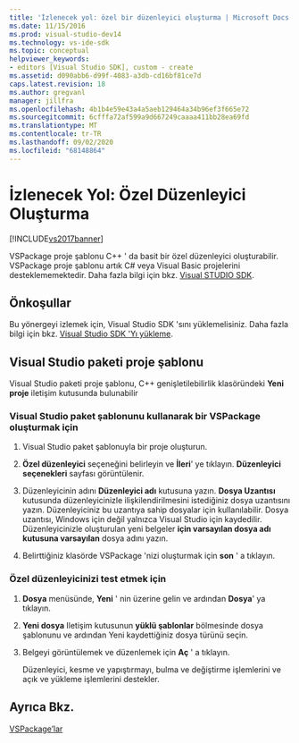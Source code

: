 ```yaml
---
title: 'İzlenecek yol: özel bir düzenleyici oluşturma | Microsoft Docs'
ms.date: 11/15/2016
ms.prod: visual-studio-dev14
ms.technology: vs-ide-sdk
ms.topic: conceptual
helpviewer_keywords:
- editors [Visual Studio SDK], custom - create
ms.assetid: d090abb6-d99f-4083-a3db-cd16bf81ce7d
caps.latest.revision: 18
ms.author: gregvanl
manager: jillfra
ms.openlocfilehash: 4b1b4e59e43a4a5aeb129464a34b96ef3f665e72
ms.sourcegitcommit: 6cfffa72af599a9d667249caaaa411bb28ea69fd
ms.translationtype: MT
ms.contentlocale: tr-TR
ms.lasthandoff: 09/02/2020
ms.locfileid: "68148864"
---
```

# <a name="walkthrough-creating-a-custom-editor"></a>İzlenecek Yol: Özel Düzenleyici Oluşturma
[!INCLUDE[vs2017banner](../includes/vs2017banner.md)]

VSPackage proje şablonu C++ ' da basit bir özel düzenleyici oluşturabilir.  VSPackage proje şablonu artık C# veya Visual Basic projelerini desteklememektedir. Daha fazla bilgi için bkz. [Visual STUDIO SDK](../extensibility/visual-studio-sdk.md).  
  
## <a name="prerequisites"></a>Önkoşullar  
 Bu yönergeyi izlemek için, Visual Studio SDK 'sını yüklemelisiniz. Daha fazla bilgi için bkz. [Visual Studio SDK 'Yı yükleme](../extensibility/installing-the-visual-studio-sdk.md).  
  
## <a name="the-visual-studio-package-project-template"></a>Visual Studio paketi proje şablonu  
 Visual Studio paketi proje şablonu, C++ genişletilebilirlik klasöründeki **Yeni proje** iletişim kutusunda bulunabilir  
  
### <a name="to-create-a-vspackage-using-the-visual-studio-package-template"></a>Visual Studio paket şablonunu kullanarak bir VSPackage oluşturmak için  
  
1. Visual Studio paket şablonuyla bir proje oluşturun.  
  
2. **Özel düzenleyici** seçeneğini belirleyin ve **İleri**' ye tıklayın. **Düzenleyici seçenekleri** sayfası görüntülenir.  
  
3. Düzenleyicinin adını **Düzenleyici adı** kutusuna yazın. **Dosya Uzantısı** kutusunda düzenleyicinizle ilişkilendirilmesini istediğiniz dosya uzantısını yazın. Düzenleyiciniz bu uzantıya sahip dosyalar için kullanılabilir. Dosya uzantısı, Windows için değil yalnızca Visual Studio için kaydedilir. Düzenleyicinizle oluşturulan yeni belgeler **için varsayılan dosya adı kutusuna varsayılan** dosya adını yazın.  
  
4. Belirttiğiniz klasörde VSPackage 'nizi oluşturmak için **son** ' a tıklayın.  
  
### <a name="to-test-your-custom-editor"></a>Özel düzenleyicinizi test etmek için  
  
1. **Dosya** menüsünde, **Yeni** ' nin üzerine gelin ve ardından **Dosya**' ya tıklayın.  
  
2. **Yeni dosya** Iletişim kutusunun **yüklü şablonlar** bölmesinde dosya şablonunu ve ardından Yeni kaydettiğiniz dosya türünü seçin.  
  
3. Belgeyi görüntülemek ve düzenlemek için **Aç** ' a tıklayın.  
  
     Düzenleyici, kesme ve yapıştırmayı, bulma ve değiştirme işlemlerini ve açık ve yükleme işlemlerini destekler.  
  
## <a name="see-also"></a>Ayrıca Bkz.  
 [VSPackage’lar](../extensibility/internals/vspackages.md)
